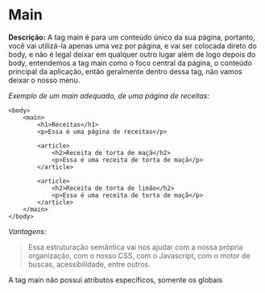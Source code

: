 # Main

**Descrição:** A tag main é para um conteúdo único da sua página, portanto, você vai utilizá-la apenas uma vez por página, e vai ser colocada direto do body, e não é legal deixar em qualquer outro lugar além de logo depois do body, entendemos a tag main como o foco central da página, o conteúdo principal da aplicação, então geralmente dentro dessa tag, não vamos deixar o nosso menu.

*Exemplo de um main adequado, de uma página de receitas:*

````
<body>
    <main>
        <h1>Receitas</h1>
        <p>Essa é uma página de receitas</p>

        <article>
            <h2>Receita de torta de maçã</h2>
            <p>Essa é uma receita de torta de maçã</p>
        </article>

        <article>
            <h2>Receita de torta de limão</h2>
            <p>Essa é uma receita de torta de maçã</p>
        </article>
    </main>
</body>
````
*Vantagens:*

> Essa estruturação semântica vai nos ajudar com a nossa própria organização, com o nosso CSS, com o Javascript, com o motor de buscas, acessibilidade, entre outros.

A tag main não possui atributos específicos, somente os globais